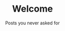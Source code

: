 ---
layout: page
title: Welcome 
subtitle: Posts you never asked for
hero_height: is-large
hero_link: /blog/
hero_link_text: Jump to blog
show_sidebar: false
callouts: example_callouts
---